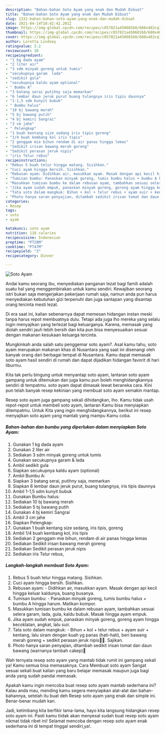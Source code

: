 ```yaml
---
description: "Bahan-bahan Soto Ayam yang enak dan Mudah Dibuat"
title: "Bahan-bahan Soto Ayam yang enak dan Mudah Dibuat"
slug: 1332-bahan-bahan-soto-ayam-yang-enak-dan-mudah-dibuat
date: 2021-04-14T18:42:42.201Z
image: https://img-global.cpcdn.com/recipes/c057821a450601b0/680x482cq70/soto-ayam-foto-resep-utama.jpg
thumbnail: https://img-global.cpcdn.com/recipes/c057821a450601b0/680x482cq70/soto-ayam-foto-resep-utama.jpg
cover: https://img-global.cpcdn.com/recipes/c057821a450601b0/680x482cq70/soto-ayam-foto-resep-utama.jpg
author: Loretta Lindsey
ratingvalue: 3.2
reviewcount: 10
recipeingredient:
- "1 kg dada ayam"
- "2 liter air"
- "3 sdm minyak goreng untuk tumis"
- "secukupnya garam  lada"
- "sedikit gula"
- "secukupnya kaldu ayam optional"
- " Bumbu A"
- "3 batang serai putihny saja memarkan"
- "6 lembar daun jeruk purut buang tulangnya iris tipis daunnya"
- "1-1,5 sdm kunyit bubuk"
- " Bumbu halus"
- "10 bj bawang merah"
- "5 bj bawang putih"
- "4 bj kemiri Sangrai"
- "3 cm jahe"
- " Pelengkap"
- "1 buah kentang size sedang iris tipis goreng"
- "1/4 buah kembang kol iris tipis"
- "2 genggam mie bihun rendam di air panas hingga lemas"
- "Sedikit irisan bawang merah goreng"
- "Sedikit perasan jeruk nipis"
- "iris Telur rebus"
recipeinstructions:
- "Rebus 5 buah telur hingga matang. Sisihkan."
- "Cuci ayam hingga bersih. Sisihkan."
- "Rebusan ayam: Didihkan air, masukkan ayam. Masak dengan api kecil hingga keluar kaldunya, buang busanya."
- "Tumisan bumbu: Panaskan minyak goreng, tumis bumbu halus + bumbu A hingga harum. Matikan kompor."
- "Masukkan tumisan bumbu ke dalam rebusan ayam, tambahkan sesuai selera garam, lada, gula, kaldu bubuk. Masak hingga ayam empuk."
- "Jika ayam sudah empuk, panaskan minyak goreng, goreng ayam hingga kecoklatan, angkat, lalu suir."
- "Tata soto dalam mangkuk: Bihun + kol + telur rebus + ayam suir + kentang, lalu siram dengan kuah yg panas (hati-hati), beri bawang merah goreng + sedikit perasan jeruk nipis🤤🤤. Sajikan."
- "Photo hanya saran penyajian, ditambah sedikit irisan tomat dan daun bawang (warnanya tambah cakep)🤩"
categories:
- Resep
tags:
- soto
- ayam

katakunci: soto ayam 
nutrition: 118 calories
recipecuisine: Indonesian
preptime: "PT20M"
cooktime: "PT47M"
recipeyield: "3"
recipecategory: Dinner

---
```



![Soto Ayam](https://img-global.cpcdn.com/recipes/c057821a450601b0/680x482cq70/soto-ayam-foto-resep-utama.jpg)

Andai kamu seorang ibu, menyediakan panganan lezat bagi famili adalah suatu hal yang menggembirakan untuk kamu sendiri. Kewajiban seorang istri bukan saja mengerjakan pekerjaan rumah saja, namun anda pun harus menyediakan kebutuhan gizi terpenuhi dan juga santapan yang disantap orang tercinta mesti lezat.

Di era  saat ini, kalian sebenarnya dapat memesan hidangan instan meski tanpa harus repot membuatnya dulu. Tetapi ada juga lho mereka yang selalu ingin menyajikan yang terlezat bagi keluarganya. Karena, memasak yang diolah sendiri jauh lebih bersih dan kita pun bisa menyesuaikan sesuai dengan makanan kesukaan keluarga tercinta. 



Mungkinkah anda salah satu penggemar soto ayam?. Asal kamu tahu, soto ayam merupakan makanan khas di Nusantara yang saat ini disenangi oleh banyak orang dari berbagai tempat di Nusantara. Kamu dapat memasak soto ayam hasil sendiri di rumah dan dapat dijadikan hidangan favorit di hari liburmu.

Kita tak perlu bingung untuk menyantap soto ayam, lantaran soto ayam gampang untuk ditemukan dan juga kamu pun boleh menghidangkannya sendiri di tempatmu. soto ayam dapat dimasak lewat beraneka cara. Kini pun telah banyak resep kekinian yang membuat soto ayam semakin mantap.

Resep soto ayam juga gampang sekali dihidangkan, lho. Kamu tidak usah repot-repot untuk membeli soto ayam, lantaran Kamu bisa menyiapkan ditempatmu. Untuk Kita yang ingin menghidangkannya, berikut ini resep menyajikan soto ayam yang mantab yang mampu Kamu coba.

<!--inarticleads1-->

##### Bahan-bahan dan bumbu yang diperlukan dalam menyiapkan Soto Ayam:

1. Gunakan 1 kg dada ayam
1. Gunakan 2 liter air
1. Sediakan 3 sdm minyak goreng untuk tumis
1. Gunakan secukupnya garam &amp; lada
1. Ambil sedikit gula
1. Siapkan secukupnya kaldu ayam (optional)
1. Ambil  Bumbu A:
1. Siapkan 3 batang serai, putihny saja, memarkan
1. Siapkan 6 lembar daun jeruk purut, buang tulangnya, iris tipis daunnya
1. Ambil 1-1,5 sdm kunyit bubuk
1. Gunakan  Bumbu halus:
1. Sediakan 10 bj bawang merah
1. Sediakan 5 bj bawang putih
1. Gunakan 4 bj kemiri Sangrai
1. Ambil 3 cm jahe
1. Siapkan  Pelengkap:
1. Gunakan 1 buah kentang size sedang, iris tipis, goreng
1. Ambil 1/4 buah kembang kol, iris tipis
1. Sediakan 2 genggam mie bihun, rendam di air panas hingga lemas
1. Sediakan Sedikit irisan bawang merah goreng
1. Sediakan Sedikit perasan jeruk nipis
1. Sediakan iris Telur rebus,




<!--inarticleads2-->

##### Langkah-langkah membuat Soto Ayam:

1. Rebus 5 buah telur hingga matang. Sisihkan.
1. Cuci ayam hingga bersih. Sisihkan.
1. Rebusan ayam: - Didihkan air, masukkan ayam. Masak dengan api kecil hingga keluar kaldunya, buang busanya.
1. Tumisan bumbu: - Panaskan minyak goreng, tumis bumbu halus + bumbu A hingga harum. Matikan kompor.
1. Masukkan tumisan bumbu ke dalam rebusan ayam, tambahkan sesuai selera garam, lada, gula, kaldu bubuk. Masak hingga ayam empuk.
1. Jika ayam sudah empuk, panaskan minyak goreng, goreng ayam hingga kecoklatan, angkat, lalu suir.
1. Tata soto dalam mangkuk: - Bihun + kol + telur rebus + ayam suir + kentang, lalu siram dengan kuah yg panas (hati-hati), beri bawang merah goreng + sedikit perasan jeruk nipis🤤🤤. Sajikan.
1. Photo hanya saran penyajian, ditambah sedikit irisan tomat dan daun bawang (warnanya tambah cakep)🤩




Wah ternyata resep soto ayam yang mantab tidak rumit ini gampang sekali ya! Kamu semua bisa memasaknya. Cara Membuat soto ayam Sangat sesuai sekali buat kalian yang baru belajar memasak maupun juga bagi anda yang sudah pandai memasak.

Apakah kamu ingin mencoba buat resep soto ayam mantab sederhana ini? Kalau anda mau, mending kamu segera menyiapkan alat-alat dan bahan-bahannya, setelah itu buat deh Resep soto ayam yang enak dan simple ini. Benar-benar mudah kan. 

Jadi, ketimbang kita berfikir lama-lama, hayo kita langsung hidangkan resep soto ayam ini. Pasti kamu tiidak akan menyesal sudah buat resep soto ayam nikmat tidak ribet ini! Selamat mencoba dengan resep soto ayam enak sederhana ini di tempat tinggal sendiri,ya!.

